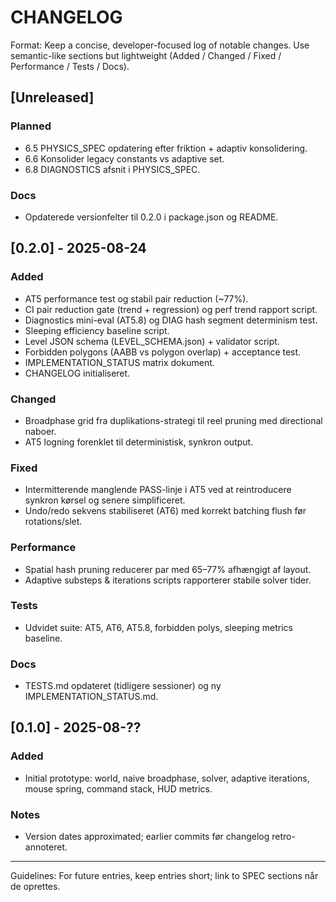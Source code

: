 # CHANGELOG

Format: Keep a concise, developer-focused log of notable changes. Use semantic-like sections but lightweight (Added / Changed / Fixed / Performance / Tests / Docs).

## [Unreleased]
### Planned
- 6.5 PHYSICS_SPEC opdatering efter friktion + adaptiv konsolidering.
- 6.6 Konsolider legacy constants vs adaptive set.
- 6.8 DIAGNOSTICS afsnit i PHYSICS_SPEC.

### Docs
- Opdaterede versionfelter til 0.2.0 i package.json og README.

## [0.2.0] - 2025-08-24
### Added
- AT5 performance test og stabil pair reduction (~77%).
- CI pair reduction gate (trend + regression) og perf trend rapport script.
- Diagnostics mini-eval (AT5.8) og DIAG hash segment determinism test.
- Sleeping efficiency baseline script.
- Level JSON schema (LEVEL_SCHEMA.json) + validator script.
- Forbidden polygons (AABB vs polygon overlap) + acceptance test.
- IMPLEMENTATION_STATUS matrix dokument.
- CHANGELOG initialiseret.

### Changed
- Broadphase grid fra duplikations-strategi til reel pruning med directional naboer.
- AT5 logning forenklet til deterministisk, synkron output.

### Fixed
- Intermitterende manglende PASS-linje i AT5 ved at reintroducere synkron kørsel og senere simplificeret.
- Undo/redo sekvens stabiliseret (AT6) med korrekt batching flush før rotations/slet.

### Performance
- Spatial hash pruning reducerer par med 65–77% afhængigt af layout.
- Adaptive substeps & iterations scripts rapporterer stabile solver tider.

### Tests
- Udvidet suite: AT5, AT6, AT5.8, forbidden polys, sleeping metrics baseline.

### Docs
- TESTS.md opdateret (tidligere sessioner) og ny IMPLEMENTATION_STATUS.md.

## [0.1.0] - 2025-08-??
### Added
- Initial prototype: world, naive broadphase, solver, adaptive iterations, mouse spring, command stack, HUD metrics.

### Notes
- Version dates approximated; earlier commits før changelog retro-annoteret.

---
Guidelines: For future entries, keep entries short; link to SPEC sections når de oprettes.
